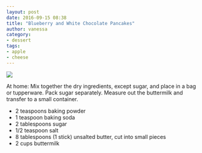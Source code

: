 ```yaml
---
layout: post
date: 2016-09-15 08:38
title: "Blueberry and White Chocolate Pancakes"
author: vanessa
category:
- dessert
tags:
- apple
- cheese
---
```


<img src="https://s3.eu-west-2.amazonaws.com/grubdaily/chicken_ham_pie.jpg" />

At home: Mix together the dry ingredients, except sugar, and place in a bag or tupperware. Pack sugar separately. Measure out the buttermilk and transfer to a small container.

<ul>
    <li>2 teaspoons baking powder</li>
    <li>1 teaspoon baking soda</li>
    <li>2 tablespoons sugar</li>
    <li>1/2 teaspoon salt</li>
    <li>8 tablespoons (1 stick) unsalted butter, cut into small pieces</li>
    <li>2 cups buttermilk</li>
</ul>
